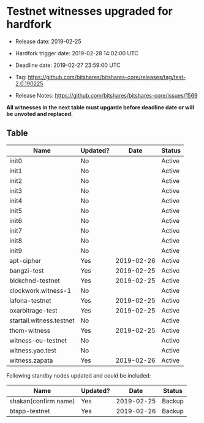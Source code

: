 # Testnet witnesses upgraded for hardfork

- Release date: 2019-02-25

- Hardfork trigger date: 2019-02-28 14:02:00 UTC

- Deadline date: 2019-02-27 23:59:00 UTC

- Tag: https://github.com/bitshares/bitshares-core/releases/tag/test-2.0.190225

- Release Notes: https://github.com/bitshares/bitshares-core/issues/1569

**All witnesses in the next table must upgarde before deadline date or will be unvoted and replaced.**

## Table

Name | Updated? | Date | Status
---|---|---|---
init0 |No | | Active
init1 |No | | Active
init2 |No | | Active
init3 |No | | Active
init4 |No | | Active
init5 |No | | Active
init6 |No | | Active
init7 |No | | Active
init8 |No | | Active
init9 |No | | Active
apt-cipher |Yes |2019-02-26 | Active
bangzi-test |Yes |2019-02-25 | Active
blckchnd-testnet |Yes |2019-02-25 | Active
clockwork.witness-1 |No | | Active
lafona-testnet |Yes |2019-02-25 | Active
oxarbitrage-test |Yes |2019-02-25 | Active
startail.witness.testnet |No | | Active
thom-witness |Yes | 2019-02-25 | Active
witness-eu-testnet |No | | Active
witness.yao.test |No | | Active
witness.zapata |Yes |2019-02-26 | Active

Following standby nodes updated and could be included:

Name | Updated? | Date | Status
---|---|---|---
shakan(confirm name) |Yes |2019-02-25 | Backup
btspp-testnet |Yes |2019-02-26 | Backup


